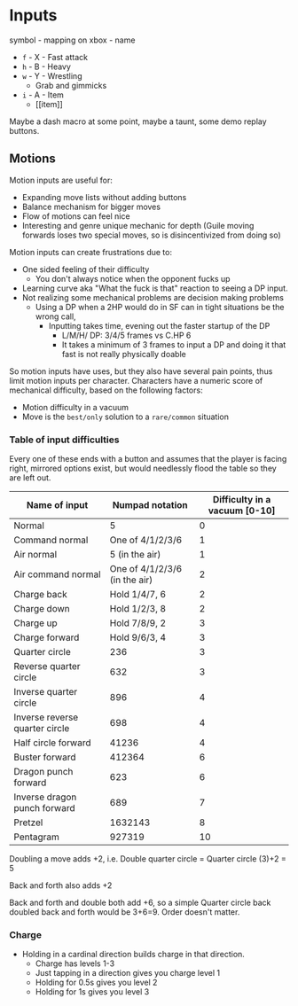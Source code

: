 # Inputs
symbol - mapping on xbox - name

- `f` - X - Fast attack
- `h` - B - Heavy
- `w` - Y - Wrestling
	- Grab and gimmicks
- `i` - A - Item
	- [[item]]

Maybe a dash macro at some point, maybe a taunt, some demo replay buttons.

## Motions
Motion inputs are useful for:
- Expanding move lists without adding buttons
- Balance mechanism for bigger moves
- Flow of motions can feel nice
- Interesting and genre unique mechanic for depth (Guile moving forwards loses two special moves, so is disincentivized from doing so)

Motion inputs can create frustrations due to:
- One sided feeling of their difficulty
  - You don't always notice when the opponent fucks up
- Learning curve aka "What the fuck is that" reaction to seeing a DP input.
- Not realizing some mechanical problems are decision making problems
  - Using a DP when a 2HP would do in SF can in tight situations be the wrong call,
    - Inputting takes time, evening out the faster startup of the DP
      - L/M/H/ DP: 3/4/5 frames vs C.HP 6
      - It takes a minimum of 3 frames to input a DP and doing it that fast is not really physically doable

So motion inputs have uses, but they also have several pain points, thus limit motion inputs per character. Characters have a numeric score of mechanical difficulty, based on the following factors:

- Motion difficulty in a vacuum
- Move is the `best/only` solution to a `rare/common` situation

### Table of input difficulties
Every one of these ends with a button and assumes that the player is facing right, mirrored options exist, but would needlessly flood the table so they are left out.

| Name of input                  | Numpad notation               | Difficulty in a vacuum [0-10] |
| ------------------------------ | ----------------------------- | ----------------------------- |
| Normal                         | 5                             | 0                             |
| Command normal                 | One of 4/1/2/3/6              | 1                             |
| Air normal                     | 5 (in the air)                | 1                             |
| Air command normal             | One of 4/1/2/3/6 (in the air) | 2                             |
| Charge back                    | Hold 1/4/7, 6                 | 2                             |
| Charge down                    | Hold 1/2/3, 8                 | 2                             |
| Charge up                      | Hold 7/8/9, 2                 | 3                             |
| Charge forward                 | Hold 9/6/3, 4                 | 3                             |
| Quarter circle                 | 236                           | 3                             |
| Reverse quarter circle         | 632                           | 3                             |
| Inverse quarter circle         | 896                           | 4                             |
| Inverse reverse quarter circle | 698                           | 4                             |
| Half circle forward            | 41236                         | 4                             |
| Buster forward                 | 412364                        | 6                             |
| Dragon punch forward           | 623                           | 6                             |
| Inverse dragon punch forward   | 689                           | 7                             |
| Pretzel                        | 1632143                       | 8                             |
| Pentagram                      | 927319                        | 10                            |

Doubling a move adds +2, i.e. Double quarter circle = Quarter circle (3)+2 = 5

Back and forth also adds +2

Back and forth and double both add +6, so a simple Quarter circle back doubled back and forth would be 3+6=9. Order doesn't matter.

### Charge
- Holding in a cardinal direction builds charge in that direction.
  - Charge has levels 1-3
  - Just tapping in a direction gives you charge level 1
  - Holding for 0.5s gives you level 2
  - Holding for 1s gives you level 3
